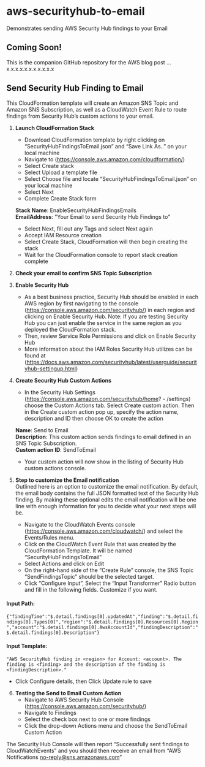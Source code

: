 # aws-securityhub-to-email
Demonstrates sending AWS Security Hub findings to your Email 

## Coming Soon!
This is the companion GitHub repository for the AWS blog post ... x.x.x.x.x.x.x.x.x.x.x

## Send Security Hub Finding to Email
This CloudFormation template will create an Amazon SNS Topic and Amazon SNS Subscription, as well as a CloudWatch Event Rule to route findings from Security Hub’s custom actions to your email.

1.	**Launch CloudFormation Stack**
       + Download CloudFormation template by right clicking on “SecurityHubFindingsToEmail.json” and “Save Link As..” on your local machine
       + Navigate to (https://console.aws.amazon.com/cloudformation/)
       + Select Create stack
       + Select Upload a template file
       + Select Choose file and locate “SecurityHubFindingsToEmail.json” on your local machine
       + Select Next
       + Complete Create Stack form

      **Stack Name**:  EnableSecurityHubFindingsEmails  
      **EmailAddress**: "Your Email to send Security Hub Findings to"

     + Select Next, fill out any Tags and select Next again
     + Accept IAM Resource creation
     + Select Create Stack, CloudFormation will then begin creating the stack
     + Wait for the CloudFormation console to report stack creation complete

2.	**Check your email to confirm SNS Topic Subscription**  
3.	**Enable Security Hub** 
       + As a  best business practice, Security Hub should be enabled in each AWS region by first navigating to the console (https://console.aws.amazon.com/securityhub/) in each region and clicking on Enable Security Hub. Note: If you are testing Security Hub you can just enable the service in the same region as you deployed the CloudFormation stack.
       + Then, review Service Role Permissions and click on Enable Security Hub
       + More information about the IAM Roles Security Hub utilizes can be found at (https://docs.aws.amazon.com/securityhub/latest/userguide/securityhub-settingup.html)

4.	**Create Security Hub Custom Actions**
       + In the Security Hub Settings (https://console.aws.amazon.com/securityhub/home? - /settings) choose the Custom Actions tab. Select Create custom action. Then in the Create custom action pop up, specify the action name, description and ID then choose OK to create the action

      **Name**: Send to Email  
      **Description**: This custom action sends findings to email defined in an SNS Topic Subscription.  
      **Custom action ID**: SendToEmail

      + Your custom action will now show in the listing of Security Hub custom actions console.

5.	**Step to customize the Email notification**   
Outlined here is an option to customize the email notification. By default, the email body contains the full JSON formatted text of the Security Hub finding. By making these optional edits the email notification will be one line with enough information for you to decide what your next steps will be.  
       - Navigate to the CloudWatch Events console (https://console.aws.amazon.com/cloudwatch/) and select the Events/Rules menu.
       - Click on the CloudWatch Event Rule that was created by the CloudFormation Template. It will be named “SecurityHubFindingsToEmail”
       - Select Actions and click on Edit
       - On the right-hand side of the “Create Rule” console, the SNS Topic “SendFindingsTopic” should be the selected target.
       - Click “Configure Input”, Select the “Input Transformer” Radio button and fill in the following fields. Customize if you want.

   #### Input Path:
```{"findingTime":"$.detail.findings[0].updatedAt","finding":"$.detail.findings[0].Types[0]","region":"$.detail.findings[0].Resources[0].Region","account":"$.detail.findings[0].AwsAccountId","findingDescription":"$.detail.findings[0].Description"}```
   #### Input Template:
 ```"AWS SecurityHub finding in <region> for Account: <account>. The finding is <finding> and the description of the finding is <findingDescription>."```
 
   - Click Configure details, then Click Update rule to save

6.    **Testing the Send to Email Custom Action**
       + Navigate to AWS Security Hub Console (https://console.aws.amazon.com/securityhub/)
       + Navigate to Findings
       + Select the check box next to one or more findings
       + Click the drop-down Actions menu and choose the SendToEmail Custom Action

The Security Hub Console will then report “Successfully sent findings to CloudWatchEvents” and you should then receive an email from “AWS Notifications no-reply@sns.amazonaws.com”

